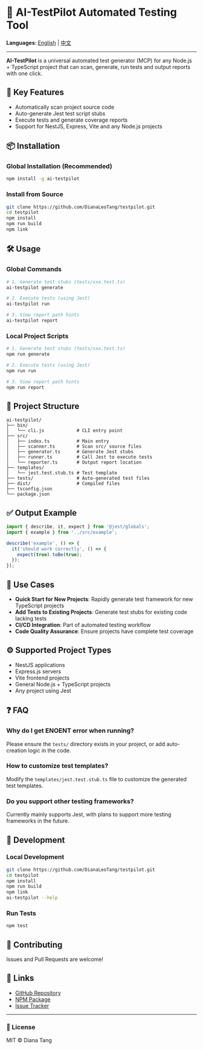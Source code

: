 # 🧪 AI-TestPilot Automated Testing Tool

**Languages**: [English](README.md) | [中文](README-zh.md)

---

**AI-TestPilot** is a universal automated test generator (MCP) for any Node.js + TypeScript project that can scan, generate, run tests and output reports with one click.

## 🚀 Key Features

- Automatically scan project source code
- Auto-generate Jest test script stubs
- Execute tests and generate coverage reports
- Support for NestJS, Express, Vite and any Node.js projects

## 📦 Installation

### Global Installation (Recommended)
```bash
npm install -g ai-testpilot
```

### Install from Source
```bash
git clone https://github.com/DianaLeoTang/testpilot.git
cd testpilot
npm install
npm run build
npm link
```

## 🛠 Usage

### Global Commands
```bash
# 1. Generate test stubs (tests/xxx.test.ts)
ai-testpilot generate

# 2. Execute tests (using Jest)
ai-testpilot run

# 3. View report path hints
ai-testpilot report
```

### Local Project Scripts
```bash
# 1. Generate test stubs (tests/xxx.test.ts)
npm run generate

# 2. Execute tests (using Jest)
npm run run

# 3. View report path hints
npm run report
```

## 📁 Project Structure

```
ai-testpilot/
├── bin/
│   └── cli.js            # CLI entry point
├── src/
│   ├── index.ts          # Main entry
│   ├── scanner.ts        # Scan src/ source files
│   ├── generator.ts      # Generate Jest stubs
│   ├── runner.ts         # Call Jest to execute tests
│   └── reporter.ts       # Output report location
├── templates/
│   └── jest.test.stub.ts # Test template
├── tests/                # Auto-generated test files
├── dist/                 # Compiled files
├── tsconfig.json
└── package.json
```

## ✅ Output Example

```ts
import { describe, it, expect } from '@jest/globals';
import { example } from '../src/example';

describe('example', () => {
  it('should work correctly', () => {
    expect(true).toBe(true);
  });
});
```

## 🎯 Use Cases

- **Quick Start for New Projects**: Rapidly generate test framework for new TypeScript projects
- **Add Tests to Existing Projects**: Generate test stubs for existing code lacking tests
- **CI/CD Integration**: Part of automated testing workflow
- **Code Quality Assurance**: Ensure projects have complete test coverage

## ⚙️ Supported Project Types

- NestJS applications
- Express.js servers
- Vite frontend projects
- General Node.js + TypeScript projects
- Any project using Jest

## ❓ FAQ

### Why do I get ENOENT error when running?

Please ensure the `tests/` directory exists in your project, or add auto-creation logic in the code.

### How to customize test templates?

Modify the `templates/jest.test.stub.ts` file to customize the generated test templates.

### Do you support other testing frameworks?

Currently mainly supports Jest, with plans to support more testing frameworks in the future.

## 🔧 Development

### Local Development
```bash
git clone https://github.com/DianaLeoTang/testpilot.git
cd testpilot
npm install
npm run build
npm link
ai-testpilot --help
```

### Run Tests
```bash
npm test
```

## 🤝 Contributing

Issues and Pull Requests are welcome!

## 🔗 Links

- [GitHub Repository](https://github.com/DianaLeoTang/testpilot)
- [NPM Package](https://npmjs.com/package/ai-testpilot)
- [Issue Tracker](https://github.com/DianaLeoTang/testpilot/issues)

---

### 📜 License

MIT © Diana Tang